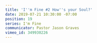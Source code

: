 ```yaml
---
title: 'I''m Fine #2 How''s your Soul?'
date: 2019-07-21 10:30:00 -07:00
position: 19
series: I'm Fine
communicator: Pastor Jason Graves
vimeo_id: 349930226
---
```


